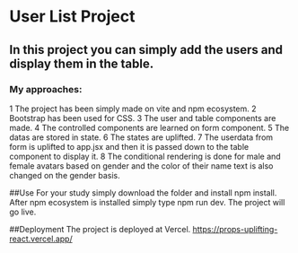 # User List Project 
## In this project you can simply add the users and display them in the table.
### My approaches:
1 The project has been simply made on vite and npm ecosystem.
2 Bootstrap has been used for CSS.
3 The user and table components are made.
4 The controlled components are learned on form component.
5 The datas are stored in state.
6 The states are uplifted.
7 The userdata from form is uplifted to app.jsx and then it is passed down to the table component to display it.
8 The conditional rendering is done for male and female avatars based on gender and the color of their name text is also changed on the gender basis.

##Use 
For your study simply download the folder and install npm install. After npm ecosystem is installed simply type npm run dev. The project will go live.

##Deployment 
The project is deployed at Vercel. https://props-uplifting-react.vercel.app/

